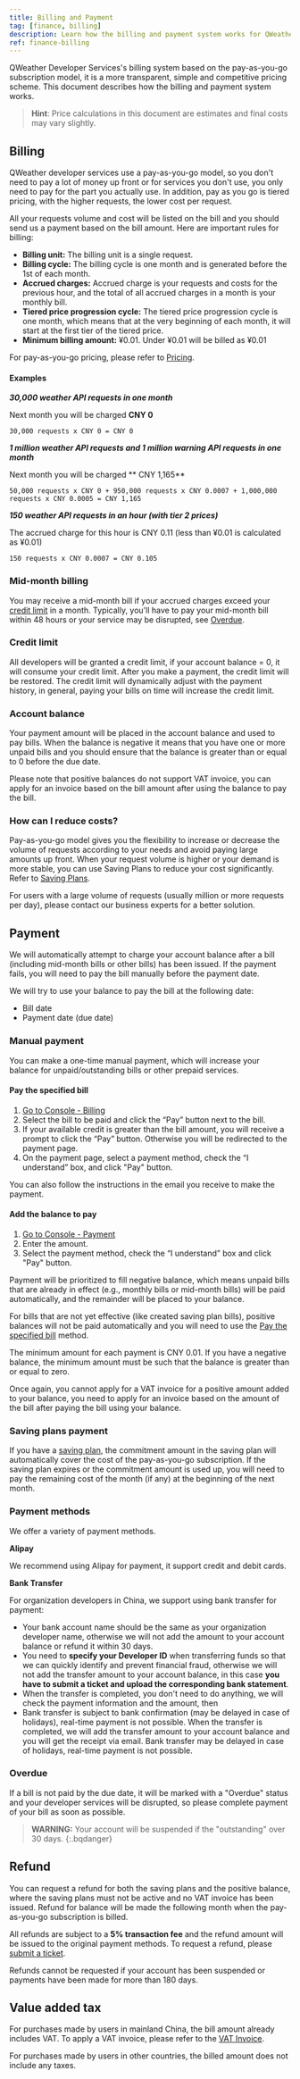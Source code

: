 ```yaml
---
title: Billing and Payment
tag: [finance, billing]
description: Learn how the billing and payment system works for QWeather Develop Services.
ref: finance-billing
---
```


QWeather Developer Services's billing system based on the pay-as-you-go subscription model, it is a more transparent, simple and competitive pricing scheme. This document describes how the billing and payment system works.

> **Hint**: Price calculations in this document are estimates and final costs may vary slightly.

## Billing

QWeather developer services use a pay-as-you-go model, so you don't need to pay a lot of money up front or for services you don't use, you only need to pay for the part you actually use. In addition, pay as you go is tiered pricing, with the higher requests, the lower cost per request.

All your requests volume and cost will be listed on the bill and you should send us a payment based on the bill amount. Here are important rules for billing:

- **Billing unit:** The billing unit is a single request.
- **Billing cycle:** The billing cycle is one month and is generated before the 1st of each month.
- **Accrued charges:** Accrued charge is your requests and costs for the previous hour, and the total of all accrued charges in a month is your monthly bill.
- **Tiered price progression cycle:** The tiered price progression cycle is one month, which means that at the very beginning of each month, it will start at the first tier of the tiered price.
- **Minimum billing amount:** ¥0.01. Under ¥0.01 will be billed as ¥0.01

For pay-as-you-go pricing, please refer to [Pricing](/en/docs/finance/pricing/).

#### Examples

***30,000 weather API requests in one month***

Next month you will be charged **CNY 0**

```
30,000 requests x CNY 0 = CNY 0
```

***1 million weather API requests and 1 million warning API requests in one month***

Next month you will be charged ** CNY 1,165**

```
50,000 requests x CNY 0 + 950,000 requests x CNY 0.0007 + 1,000,000 requests x CNY 0.0005 = CNY 1,165
```

***150 weather API requests in an hour (with tier 2 prices)***

The accrued charge for this hour is CNY 0.11 (less than ¥0.01 is calculated as ¥0.01)

```
150 requests x CNY 0.0007 = CNY 0.105
```

### Mid-month billing

You may receive a mid-month bill if your accrued charges exceed your [credit limit](#credit-limit) in a month. Typically, you'll have to pay your mid-month bill within 48 hours or your service may be disrupted, see [Overdue](#overdue).

### Credit limit

All developers will be granted a credit limit, if your account balance = 0, it will consume your credit limit. After you make a payment, the credit limit will be restored. The credit limit will dynamically adjust with the payment history, in general, paying your bills on time will increase the credit limit.

### Account balance

Your payment amount will be placed in the account balance and used to pay bills. When the balance is negative it means that you have one or more unpaid bills and you should ensure that the balance is greater than or equal to 0 before the due date.

Please note that positive balances do not support VAT invoice, you can apply for an invoice based on the bill amount after using the balance to pay the bill.

### How can I reduce costs?

Pay-as-you-go model gives you the flexibility to increase or decrease the volume of requests according to your needs and avoid paying large amounts up front. When your request volume is higher or your demand is more stable, you can use Saving Plans to reduce your cost significantly. Refer to [Saving Plans](/docs/finance/saving-plans/).

For users with a large volume of requests (usually million or more requests per day), please contact our business experts for a better solution.

## Payment

We will automatically attempt to charge your account balance after a bill (including mid-month bills or other bills) has been issued. If the payment fails, you will need to pay the bill manually before the payment date.

We will try to use your balance to pay the bill at the following date:

- Bill date
- Payment date (due date)

### Manual payment

You can make a one-time manual payment, which will increase your balance for unpaid/outstanding bills or other prepaid services.

#### Pay the specified bill

1. [Go to Console - Billing](https://console.qweather.com/finance/billing/)
2. Select the bill to be paid and click the “Pay” button next to the bill.
3. If your available credit is greater than the bill amount, you will receive a prompt to click the “Pay” button. Otherwise you will be redirected to the payment page.
4. On the payment page, select a payment method, check the “I understand” box, and click "Pay" button.

You can also follow the instructions in the email you receive to make the payment.

#### Add the balance to pay

1. [Go to Console - Payment](https://console.qweather.com/finance/payment/)
2. Enter the amount.
3. Select the payment method, check the “I understand” box and click "Pay" button.

Payment will be prioritized to fill negative balance, which means unpaid bills that are already in effect (e.g., monthly bills or mid-month bills) will be paid automatically, and the remainder will be placed to your balance.

For bills that are not yet effective (like created saving plan bills), positive balances will not be paid automatically and you will need to use the [Pay the specified bill](/en/docs/finance/billing-and-payment/#pay-the-specified-bill) method.

The minimum amount for each payment is CNY 0.01. If you have a negative balance, the minimum amount must be such that the balance is greater than or equal to zero.

Once again, you cannot apply for a VAT invoice for a positive amount added to your balance, you need to apply for an invoice based on the amount of the bill after paying the bill using your balance.

### Saving plans payment

If you have a [saving plan](/en/docs/finance/saving-plans/), the commitment amount in the saving plan will automatically cover the cost of the pay-as-you-go subscription. If the saving plan expires or the commitment amount is used up, you will need to pay the remaining cost of the month (if any) at the beginning of the next month.

### Payment methods

We offer a variety of payment methods.

**Alipay**

We recommend using Alipay for payment, it support credit and debit cards.

**Bank Transfer** 

For organization developers in China, we support using bank transfer for payment:

- Your bank account name should be the same as your organization developer name, otherwise we will not add the amount to your account balance or refund it within 30 days.
- You need to **specify your Developer ID** when transferring funds so that we can quickly identify and prevent financial fraud, otherwise we will not add the transfer amount to your account balance, in this case **you have to submit a ticket and upload the corresponding bank statement**. 
- When the transfer is completed, you don't need to do anything, we will check the payment information and the amount, then 
- Bank transfer is subject to bank confirmation (may be delayed in case of holidays), real-time payment is not possible. When the transfer is completed, we will add the transfer amount to your account balance and you will get the receipt via email. Bank transfer may be delayed in case of holidays, real-time payment is not possible. 

### Overdue

If a bill is not paid by the due date, it will be marked with a "Overdue" status and your developer services will be disrupted, so please complete payment of your bill as soon as possible.

> **WARNING:** Your account will be suspended if the "outstanding" over 30 days.
{:.bqdanger}

## Refund

You can request a refund for both the saving plans and the positive balance, where the saving plans must not be active and no VAT invoice has been issued. Refund for balance will be made the following month when the pay-as-you-go subscription is billed.

All refunds are subject to a **5% transaction fee** and the refund amount will be issued to the original payment methods. To request a refund, please [submit a ticket](https://console.qweather.com/support/ticket/new/).

Refunds cannot be requested if your account has been suspended or payments have been made for more than 180 days.

## Value added tax

For purchases made by users in mainland China, the bill amount already includes VAT. To apply a VAT invoice, please refer to the [VAT Invoice](/en/docs/finance/vat-invoice/).

For purchases made by users in other countries, the billed amount does not include any taxes.
